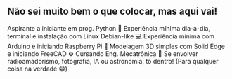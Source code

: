 ## Não sei muito bem o que colocar, mas aqui vai!

Aspirante a iniciante em prog. Python 🐍
Experiência mínima dia-a-dia, terminal e instalação com Linux Debian-like 💻
Experiência mínima com Arduino e iniciando Raspberry Pi 🍓
Modelagem 3D simples com Solid Edge e iniciando FreeCAD ⚙️
Cursando Eng. Mecatrônica 🤖
Se envolver radioamadorismo, fotografia, IA ou astronomia, tô dentro! (Para qualquer coisa na verdade 😁)

